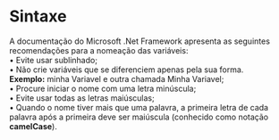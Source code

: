 # Sintaxe

A documentação do Microsoft .Net Framework apresenta as seguintes recomendações para a nomeação das variáveis:  
        • Evite usar sublinhado;  
        • Não crie variáveis que se diferenciem apenas pela sua forma.  
             **Exemplo:** minha Variavel e outra chamada Minha Variavel;  
        • Procure iniciar o nome com uma letra minúscula;  
        • Evite usar todas as letras maiúsculas;  
        • Quando o nome tiver mais que uma palavra, a primeira letra de cada palavra após a primeira deve ser maiúscula \(conhecido como notação **camelCase**\).


